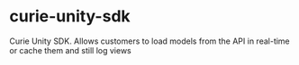 # curie-unity-sdk
Curie Unity SDK. Allows customers to load models from the API in real-time or cache them and still log views
